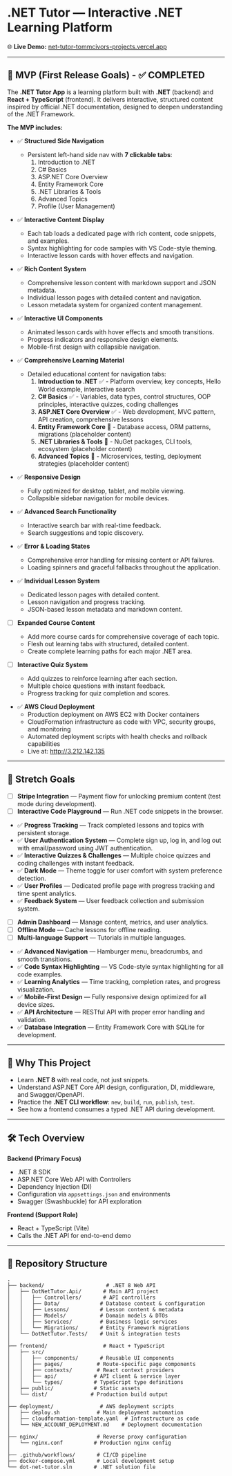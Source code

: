 # .NET Tutor — Interactive .NET Learning Platform

🌐 **Live Demo:** [net-tutor-tommcivors-projects.vercel.app](https://net-tutor-tommcivors-projects.vercel.app)

---

## 🚀 MVP (First Release Goals) - ✅ COMPLETED

The **.NET Tutor App** is a learning platform built with **.NET** (backend) and **React + TypeScript** (frontend).
It delivers interactive, structured content inspired by official .NET documentation, designed to deepen understanding of the .NET Framework.

**The MVP includes:**

- ✅ **Structured Side Navigation**
   - Persistent left-hand side nav with **7 clickable tabs**:
     1. Introduction to .NET
     2. C# Basics
     3. ASP.NET Core Overview
     4. Entity Framework Core
     5. .NET Libraries & Tools
     6. Advanced Topics
     7. Profile (User Management)

- ✅ **Interactive Content Display**
   - Each tab loads a dedicated page with rich content, code snippets, and examples.
   - Syntax highlighting for code samples with VS Code-style theming.
   - Interactive lesson cards with hover effects and navigation.

- ✅ **Rich Content System**
   - Comprehensive lesson content with markdown support and JSON metadata.
   - Individual lesson pages with detailed content and navigation.
   - Lesson metadata system for organized content management.

- ✅ **Interactive UI Components**
   - Animated lesson cards with hover effects and smooth transitions.
   - Progress indicators and responsive design elements.
   - Mobile-first design with collapsible navigation.

- ✅ **Comprehensive Learning Material**
   - Detailed educational content for navigation tabs:
     1. **Introduction to .NET** ✅ - Platform overview, key concepts, Hello World example, interactive search
     2. **C# Basics** ✅ - Variables, data types, control structures, OOP principles, interactive quizzes, coding challenges
     3. **ASP.NET Core Overview** ✅ - Web development, MVC pattern, API creation, comprehensive lessons
     4. **Entity Framework Core** 🚧 - Database access, ORM patterns, migrations (placeholder content)
     5. **.NET Libraries & Tools** 🚧 - NuGet packages, CLI tools, ecosystem (placeholder content)
     6. **Advanced Topics** 🚧 - Microservices, testing, deployment strategies (placeholder content)

- ✅ **Responsive Design**
   - Fully optimized for desktop, tablet, and mobile viewing.
   - Collapsible sidebar navigation for mobile devices.

- ✅ **Advanced Search Functionality**
   - Interactive search bar with real-time feedback.
   - Search suggestions and topic discovery.

- ✅ **Error & Loading States**
   - Comprehensive error handling for missing content or API failures.
   - Loading spinners and graceful fallbacks throughout the application.

- ✅ **Individual Lesson System**
   - Dedicated lesson pages with detailed content.
   - Lesson navigation and progress tracking.
   - JSON-based lesson metadata and markdown content.

- [ ] **Expanded Course Content**
   - Add more course cards for comprehensive coverage of each topic.
   - Flesh out learning tabs with structured, detailed content.
   - Create complete learning paths for each major .NET area.

- [ ] **Interactive Quiz System**
   - Add quizzes to reinforce learning after each section.
   - Multiple choice questions with instant feedback.
   - Progress tracking for quiz completion and scores.

- ✅ **AWS Cloud Deployment**
   - Production deployment on AWS EC2 with Docker containers
   - CloudFormation infrastructure as code with VPC, security groups, and monitoring
   - Automated deployment scripts with health checks and rollback capabilities
   - Live at: http://3.212.142.135

---

## 🌟 Stretch Goals

- [ ] **Stripe Integration** — Payment flow for unlocking premium content (test mode during development).
- [ ] **Interactive Code Playground** — Run .NET code snippets in the browser.
- ✅ **Progress Tracking** — Track completed lessons and topics with persistent storage.
- ✅ **User Authentication System** — Complete sign up, log in, and log out with email/password using JWT authentication.
- ✅ **Interactive Quizzes & Challenges** — Multiple choice quizzes and coding challenges with instant feedback.
- ✅ **Dark Mode** — Theme toggle for user comfort with system preference detection.
- ✅ **User Profiles** — Dedicated profile page with progress tracking and time spent analytics.
- ✅ **Feedback System** — User feedback collection and submission system.
- [ ] **Admin Dashboard** — Manage content, metrics, and user analytics.
- [ ] **Offline Mode** — Cache lessons for offline reading.
- [ ] **Multi-language Support** — Tutorials in multiple languages.

- ✅ **Advanced Navigation** — Hamburger menu, breadcrumbs, and smooth transitions.
- ✅ **Code Syntax Highlighting** — VS Code-style syntax highlighting for all code examples.
- ✅ **Learning Analytics** — Time tracking, completion rates, and progress visualization.
- ✅ **Mobile-First Design** — Fully responsive design optimized for all device sizes.
- ✅ **API Architecture** — RESTful API with proper error handling and validation.
- ✅ **Database Integration** — Entity Framework Core with SQLite for development.

---

## 📌 Why This Project

- Learn **.NET 8** with real code, not just snippets.
- Understand ASP.NET Core API design, configuration, DI, middleware, and Swagger/OpenAPI.
- Practice the **.NET CLI workflow**: `new`, `build`, `run`, `publish`, `test`.
- See how a frontend consumes a typed .NET API during development.

---

## 🛠 Tech Overview

**Backend (Primary Focus)**  
- .NET 8 SDK  
- ASP.NET Core Web API with Controllers  
- Dependency Injection (DI)  
- Configuration via `appsettings.json` and environments  
- Swagger (Swashbuckle) for API exploration

**Frontend (Support Role)**  
- React + TypeScript (Vite)  
- Calls the .NET API for end-to-end demo

---

## 📂 Repository Structure

```
.
├── backend/                    # .NET 8 Web API
│   ├── DotNetTutor.Api/       # Main API project
│   │   ├── Controllers/       # API controllers
│   │   ├── Data/             # Database context & configuration
│   │   ├── Lessons/          # Lesson content & metadata
│   │   ├── Models/           # Domain models & DTOs
│   │   ├── Services/         # Business logic services
│   │   └── Migrations/       # Entity Framework migrations
│   └── DotNetTutor.Tests/    # Unit & integration tests
│
├── frontend/                  # React + TypeScript
│   ├── src/
│   │   ├── components/       # Reusable UI components
│   │   ├── pages/           # Route-specific page components
│   │   ├── contexts/        # React context providers
│   │   ├── api/            # API client & service layer
│   │   └── types/          # TypeScript type definitions
│   ├── public/             # Static assets
│   └── dist/              # Production build output
│
├── deployment/               # AWS deployment scripts
│   ├── deploy.sh            # Main deployment automation
│   ├── cloudformation-template.yaml  # Infrastructure as code
│   └── NEW_ACCOUNT_DEPLOYMENT.md    # Deployment documentation
│
├── nginx/                   # Reverse proxy configuration
│   └── nginx.conf          # Production nginx config
│
├── .github/workflows/       # CI/CD pipeline
├── docker-compose.yml       # Local development setup
└── dot-net-tutor.sln       # .NET solution file
```
